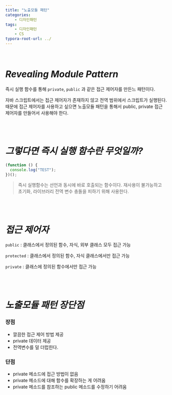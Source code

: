 ```yaml
---
title: "노출모듈 패턴"
categories: 
    - 디자인패턴
tags:
    - 디자인패턴
    - CS
typora-root-url: ../
---
```


<br>



# *Revealing Module Pattern*

즉시 실행 함수를 통해 `private`, `public` 과 같은 접근 제어자를 만든느 패턴이다.

자바 스크립트에서는 접근 제어자가 존재하지 않고 전역 범위에서 스크립트가 실행된다. 때문에 접근 제어자를 사용하고 싶으면 노출모듈 패턴을 통해서 public, private 접근 제어자를 만들어서 사용해야 한다.

<br><br>



# *그렇다면 즉시 실행 함수란 무엇일까?*

```javascript
(function () {
  console.log("TEST");
})();
```

> 즉시 실행함수는 선언과 동시에 바로 호출되는 함수이다. 재사용이 불가능하고 초기화, 라이브러리 전역 변수 충돌을 피하기 위해 사용한다.

<br>

<br>



# *접근 제어자*

`public` : 클래스에서 정의된 함수, 자식, 외부 클래스 모두 접근 가능

`protected` : 클래스에서 정의된 함수, 자식 클래스에서만 접근 가능

`private` : 클래스에 정의된 함수에서만 접근 가능

<br>

<br>



# *노출모듈 패턴 장단점*

### 장점

* 깔끔한 접근 제어 방법 제공
* private 데이터 제공
* 전역변수를 덜 더럽힌다.



### 단점

* private 메소드에 접근 방법이 없음
* private 메소드에 대해 함수를 확장하는 게 어려움
* private 메소드를 참조하는 public 메소드를 수정하기 어려움








